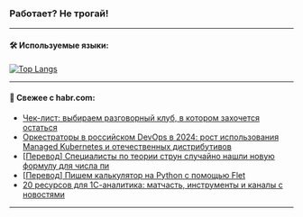 ### Работает? Не трогай!

---
<!--
#### 🛠️ Technical stack:

![Java](https://img.shields.io/badge/Java-informational?logo=Oracle&style=flat&logoColor=white&color=FF4500)
![Kotlin](https://img.shields.io/badge/Kotlin-informational?logo=Kotlin&style=flat&logoColor=white&color=774D97)
![TS](https://img.shields.io/badge/TypeScript-informational?logo=typeScript&style=flat&logoColor=black&color=017acc)
![Python](https://img.shields.io/badge/Python-informational?logo=Python&style=flat&logoColor=black&color=ffdd54) <br>
![Spring](https://img.shields.io/badge/Spring-informational?logo=Spring&style=flat&logoColor=white&color=6DB33F) 
![SpringBoot](https://img.shields.io/badge/SpringBoot-informational?logo=SpringBoot&style=flat&logoColor=white&color=6DB33F)
![Nest](https://img.shields.io/badge/NestJS-informational?logo=NestJS&style=flat&logoColor=white&color=E0234E) 
![NodeJS](https://img.shields.io/badge/NodeJS-informational?logo=node.js&style=flat&logoColor=white&color=70A760)<br>
![PostgreSQL](https://img.shields.io/badge/PostgreSQL-informational?logo=PostgreSQL&style=flat&logoColor=white&color=DAA520)
![MongoDB](https://img.shields.io/badge/MongoDB-informational?logo=MongoDB&style=flat&logoColor=white&color=870000)
![Apache](https://img.shields.io/badge/Apache-informational?logo=apache&style=flat&logoColor=white&color=f74e28)

___ 
-->

#### 🛠️ Используемые языки:

[![Top Langs](https://github-readme-stats-u2qms2cxw-advtsettinggmailcoms-projects.vercel.app/api/top-langs/?username=zloylis&langs_count=10&hide_title=true&title_color=e6edf3&size_weight=0.5&count_weight=0.5&layout=compact&hide_progress=true&hide_border=true&theme=dracula)](https://github.com/zloylis)

<!---


####  :octocat:&nbsp;&nbsp; Статистика:

![GitHub stats](https://github-readme-stats-u2qms2cxw-advtsettinggmailcoms-projects.vercel.app/api?username=zloylis&show_icons=true&hide_border=true&theme=dracula&title_color=e6edf3&include_all_commits=true&count_private=true&hide_rank=false&hide_title=true&rank_icon=github)
-->
---

#### 💬 Свежее с habr.com:

<!-- BLOG-POST-LIST:START -->
- [Чек-лист: выбираем разговорный клуб, в котором захочется остаться](https://habr.com/ru/companies/yandex_praktikum/articles/844438/?utm_source=habrahabr&utm_medium=rss&utm_campaign=844438)
- [Оркестраторы в российском DevOps в 2024: рост использования Managed Kubernetes и отечественных дистрибутивов](https://habr.com/ru/companies/flant/articles/842724/?utm_source=habrahabr&utm_medium=rss&utm_campaign=842724)
- [[Перевод] Специалисты по теории струн случайно нашли новую формулу для числа пи](https://habr.com/ru/articles/845494/?utm_source=habrahabr&utm_medium=rss&utm_campaign=845494)
- [[Перевод] Пишем калькулятор на Python с помощью Flet](https://habr.com/ru/articles/845578/?utm_source=habrahabr&utm_medium=rss&utm_campaign=845578)
- [20 ресурсов для 1С-аналитика: матчасть, инструменты и каналы с новостями](https://habr.com/ru/companies/yandex_praktikum/articles/845316/?utm_source=habrahabr&utm_medium=rss&utm_campaign=845316)
<!-- BLOG-POST-LIST:END -->

---
